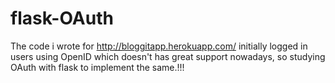 # flask-OAuth
The code i wrote for http://bloggitapp.herokuapp.com/ initially logged in users using OpenID which doesn't has great support nowadays, so studying OAuth with flask to implement the same.!!!

